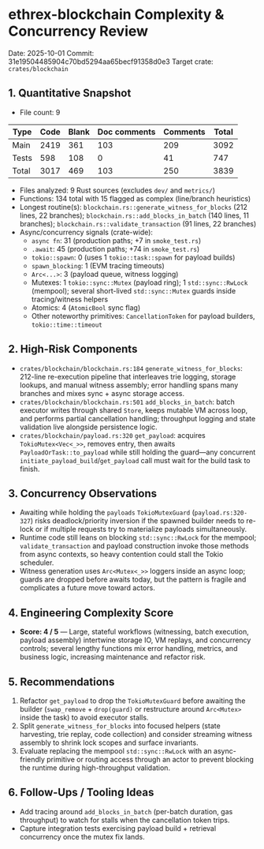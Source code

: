# ethrex-blockchain Complexity & Concurrency Review

Date: 2025-10-01
Commit: 31e19504485904c70bd5294aa65becf91358d0e3
Target crate: `crates/blockchain`

## 1. Quantitative Snapshot
- File count: 9

| Type | Code | Blank | Doc comments | Comments | Total |
| --- | --- | --- | --- | --- | --- |
| Main | 2419 | 361 | 103 | 209 | 3092 |
| Tests | 598 | 108 | 0 | 41 | 747 |
| Total | 3017 | 469 | 103 | 250 | 3839 |

- Files analyzed: 9 Rust sources (excludes `dev/` and `metrics/`)
- Functions: 134 total with 15 flagged as complex (line/branch heuristics)
- Longest routine(s): `blockchain.rs::generate_witness_for_blocks` (212 lines, 22 branches); `blockchain.rs::add_blocks_in_batch` (140 lines, 11 branches); `blockchain.rs::validate_transaction` (91 lines, 22 branches)
- Async/concurrency signals (crate-wide):
  - `async fn`: 31 (production paths; +7 in `smoke_test.rs`)
  - `.await`: 45 (production paths; +74 in `smoke_test.rs`)
  - `tokio::spawn`: 0 (uses 1 `tokio::task::spawn` for payload builds)
  - `spawn_blocking`: 1 (EVM tracing timeouts)
  - `Arc<...>`: 3 (payload queue, witness logging)
  - Mutexes: 1 `tokio::sync::Mutex` (payload ring); 1 `std::sync::RwLock` (mempool); several short-lived `std::sync::Mutex` guards inside tracing/witness helpers
  - Atomics: 4 (`AtomicBool` sync flag)
  - Other noteworthy primitives: `CancellationToken` for payload builders, `tokio::time::timeout`

## 2. High-Risk Components
- `crates/blockchain/blockchain.rs:184` `generate_witness_for_blocks`: 212-line re-execution pipeline that interleaves trie logging, storage lookups, and manual witness assembly; error handling spans many branches and mixes sync + async storage access.
- `crates/blockchain/blockchain.rs:501` `add_blocks_in_batch`: batch executor writes through shared `Store`, keeps mutable VM across loop, and performs partial cancellation handling; throughput logging and state validation live alongside persistence logic.
- `crates/blockchain/payload.rs:320` `get_payload`: acquires `TokioMutex<Vec<_>>`, removes entry, then awaits `PayloadOrTask::to_payload` while still holding the guard—any concurrent `initiate_payload_build`/`get_payload` call must wait for the build task to finish.

## 3. Concurrency Observations
- Awaiting while holding the `payloads` `TokioMutexGuard` (`payload.rs:320-327`) risks deadlock/priority inversion if the spawned builder needs to re-lock or if multiple requests try to materialize payloads simultaneously.
- Runtime code still leans on blocking `std::sync::RwLock` for the mempool; `validate_transaction` and payload construction invoke those methods from async contexts, so heavy contention could stall the Tokio scheduler.
- Witness generation uses `Arc<Mutex<_>>` loggers inside an async loop; guards are dropped before awaits today, but the pattern is fragile and complicates a future move toward actors.

## 4. Engineering Complexity Score
- **Score: 4 / 5** — Large, stateful workflows (witnessing, batch execution, payload assembly) intertwine storage IO, VM replays, and concurrency controls; several lengthy functions mix error handling, metrics, and business logic, increasing maintenance and refactor risk.

## 5. Recommendations
1. Refactor `get_payload` to drop the `TokioMutexGuard` before awaiting the builder (`swap_remove` + `drop(guard)` or restructure around `Arc<Mutex>` inside the task) to avoid executor stalls.
2. Split `generate_witness_for_blocks` into focused helpers (state harvesting, trie replay, code collection) and consider streaming witness assembly to shrink lock scopes and surface invariants.
3. Evaluate replacing the mempool `std::sync::RwLock` with an async-friendly primitive or routing access through an actor to prevent blocking the runtime during high-throughput validation.

## 6. Follow-Ups / Tooling Ideas
- Add tracing around `add_blocks_in_batch` (per-batch duration, gas throughput) to watch for stalls when the cancellation token trips.
- Capture integration tests exercising payload build + retrieval concurrency once the mutex fix lands.
